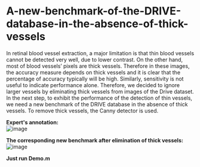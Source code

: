 # A-new-benchmark-of-the-DRIVE-database-in-the-absence-of-thick-vessels
In retinal blood vessel extraction, a major limitation is that thin blood vessels cannot be detected very well, due to lower contrast. On the other hand, most of blood vessels’ pixels are thick vessels. Therefore in these images, the accuracy measure depends on thick vessels and it is clear that the percentage of accuracy typically will be high. Similarly, sensitivity is not useful to indicate performance alone. Therefore, we decided to ignore larger vessels by eliminating thick vessels from images of the Drive dataset. In the next step, to exhibit the performance of the detection of thin vessels, we need a new benchmark of the DRIVE database in the absence of thick vessels. To remove thick vessels, the Canny detector is used. <br/>

**Expert's annotation:** <br/>
![image](https://user-images.githubusercontent.com/21992001/188757663-5f71b8d0-3ac4-4707-b3bb-8aed35b7b52b.png) <br/>

**The corresponding new benchmark after elimination of thick vessels:** <br/>
![image](https://user-images.githubusercontent.com/21992001/188757682-7b01de56-2dbf-49b9-b43d-89f5d6ca81bc.png) 

**Just run Demo.m**
